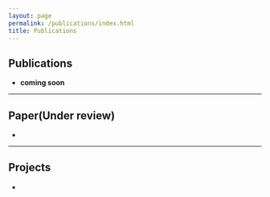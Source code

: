```yaml
---
layout: page
permalink: /publications/index.html
title: Publications
---
```


## Publications

- **coming soon**

---

## Paper(Under review)

- 


---

## Projects

- 